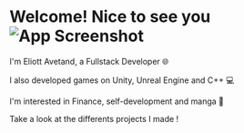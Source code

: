 # Welcome! Nice to see you ![App Screenshot](https://slackmojis.com/emojis/71096-cat1q/download)

I'm Eliott Avetand, a Fullstack Developer 🌐

I also developed games on Unity, Unreal Engine and C++ 💻

I'm interested in Finance, self-development and manga 👺

Take a look at the differents projects I made !

